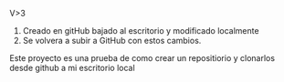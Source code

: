 V>3
1. Creado en gitHub bajado al escritorio y modificado localmente
2. Se volvera a subir a GitHub con estos cambios.

Este proyecto es una prueba de como crear un repositiorio
y clonarlos desde github a mi escritorio local   